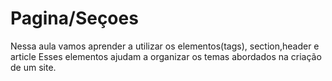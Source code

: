 # Pagina/Seçoes
 Nessa aula vamos aprender a utilizar os elementos(tags), section,header e article
Esses elementos ajudam a organizar os temas abordados na criação de um site.
